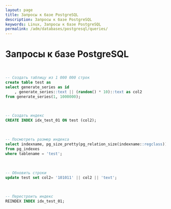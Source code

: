```yaml
---
layout: page
title: Запросы к базе PostgreSQL
description: Запросы к базе PostgreSQL
keywords: Linux, Запросы к базе PostgreSQL
permalink: /adm/databases/postgresql/queries/
---
```


# Запросы к базе PostgreSQL

<br/>

```sql
-- Создать таблицу из 1 000 000 строк
create table test as
select generate_series as id
	, generate_series::text || (random() * 10)::text as col2
from generate_series(1, 1000000);

```

<br/>

```sql
-- Создать индекс
CREATE INDEX idx_test_01 ON test (col2);
```

<br/>

```sql
-- Посмотреть размер индекса
select indexname, pg_size_pretty(pg_relation_size(indexname::regclass)) as size
from pg_indexes
where tablename = 'test';
```

<br/>

```sql
-- Обновить строки
update test set col2= '101011' || col2 || 'text';
```

<br/>

```sql
-- Перестроить индекс
REINDEX INDEX idx_test_01;
```
